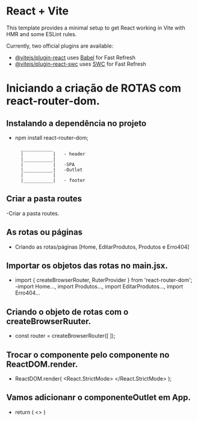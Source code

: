 # React + Vite

This template provides a minimal setup to get React working in Vite with HMR and some ESLint rules.

Currently, two official plugins are available:

- [@vitejs/plugin-react](https://github.com/vitejs/vite-plugin-react/blob/main/packages/plugin-react/README.md) uses [Babel](https://babeljs.io/) for Fast Refresh
- [@vitejs/plugin-react-swc](https://github.com/vitejs/vite-plugin-react-swc) uses [SWC](https://swc.rs/) for Fast Refresh


# Iniciando a criação de ROTAS com react-router-dom.
## Instalando a dependência no projeto
- npm install react-router-dom;

        ____________
        |           |   - header
        |___________|
        |           |   -SPA
        |___________|   -Outlet
        |           |
        |___________|   - footer

## Criar a pasta routes
-Criar a pasta routes.
## As rotas ou páginas
- Criando as rotas/páginas [Home, EditarProdutos, Produtos e Erro404]
## Importar os objetos das rotas no main.jsx.
- import { createBrowserRouter, RuterProvider } from 'react-router-dom';
-import Home..., import Produtos..., import EditarProdutos..., import Erro404...
## Criando o objeto de rotas com o createBrowserRuuter.
- const router = createBrowserRouter([  ]);
## Trocar o componente <App/> pelo componente <RouterProvider/> no ReactDOM.render.
- ReactDOM.render(
        <React.StrictMode>
        <RouterProvider value={router}>
        </React.StrictMode>
);
## Vamos adicionanr o componenteOutlet em App.
- return (
        <>
                <Outlet>
)